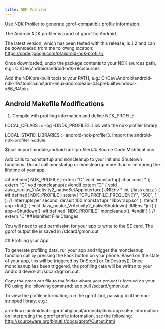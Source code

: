 ```yaml
---
title: NDK Profiler
---
```

Use NDK Profiler to generate gprof-compatible profile information.

The Android NDK profiler is a port of gprof for Android.

The latest version, which has been tested with this release, is 3.2 and can be downloaded from the following location: <https://code.google.com/p/android-ndk-profiler/>

Once downloaded, unzip the package contents to your NDK sources path, e.g.: C:\Dev\Android\android-ndk-r9c\sources.

Add the NDK pre-built tools to your PATH, e.g.: C:\Dev\Android\android-ndk-r9c\toolchains\arm-linux-androideabi-4.8\prebuilt\windows-x86\_64\bin.

## Android Makefile Modifications

1. Compile with profiling information and define NDK\_PROFILE

LOCAL\_CFLAGS := -pg -DNDK\_PROFILE2. Link with the ndk-profiler library

LOCAL\_STATIC\_LIBRARIES := android-ndk-profiler3. Import the android-ndk-profiler module

$(call import-module,android-ndk-profiler)## Source Code Modifications

Add calls to monstartup and moncleanup to your Init and Shutdown functions. Do not call monstartup or moncleanup more than once during the lifetime of your app.

#if defined( NDK\_PROFILE ) extern "C" void monstartup( char const * ); extern "C" void moncleanup(); #endif extern "C" { void Java\_oculus\_VrActivity2\_nativeSetAppInterface( JNIEnv * jni, jclass clazz ) { #if defined( NDK\_PROFILE ) setenv( "CPUPROFILE\_FREQUENCY", "500", 1 ); // interrupts per second, default 100 monstartup( "libovrapp.so" ); #endif app->Init(); } void Java\_oculus\_VrActivity2\_nativeShutdown( JNIEnv *jni ) { app->Shutdown(); #if defined( NDK\_PROFILE ) moncleanup(); #endif } } // extern "C"## Manifest File Changes

You will need to add permission for your app to write to the SD card. The gprof output file is saved in /sdcard/gmon.out.

<uses-permission android:name="android.permission.WRITE\_EXTERNAL\_STORAGE" />## Profiling your App

To generate profiling data, run your app and trigger the moncleanup function call by pressing the Back button on your phone. Based on the state of your app, this will be triggered by OnStop() or OnDestroy(). Once moncleanup has been triggered, the profiling data will be written to your Android device at /sdcard/gmon.out.

Copy the gmon.out file to the folder where your project is located on your PC using the following command: adb pull /sdcard/gmon.out

To view the profile information, run the gprof tool, passing to it the non-stripped library, e.g.:

arm-linux-androideabi-gprof obj/local/armeabi/libovrapp.soFor information on interpreting the gprof profile information, see the following: <http://sourceware.org/binutils/docs/gprof/Output.html>

